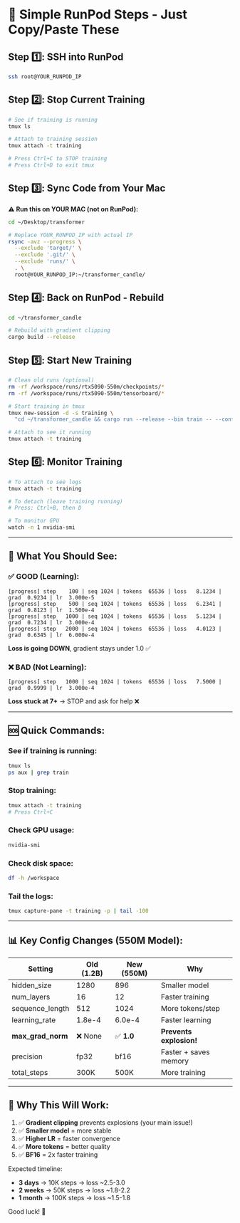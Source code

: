 # 🎯 Simple RunPod Steps - Just Copy/Paste These

## Step 1️⃣: SSH into RunPod
```bash
ssh root@YOUR_RUNPOD_IP
```

## Step 2️⃣: Stop Current Training
```bash
# See if training is running
tmux ls

# Attach to training session
tmux attach -t training

# Press Ctrl+C to STOP training
# Press Ctrl+D to exit tmux
```

## Step 3️⃣: Sync Code from Your Mac
**⚠️ Run this on YOUR MAC (not on RunPod):**
```bash
cd ~/Desktop/transformer

# Replace YOUR_RUNPOD_IP with actual IP
rsync -avz --progress \
  --exclude 'target/' \
  --exclude '.git/' \
  --exclude 'runs/' \
  . \
  root@YOUR_RUNPOD_IP:~/transformer_candle/
```

## Step 4️⃣: Back on RunPod - Rebuild
```bash
cd ~/transformer_candle

# Rebuild with gradient clipping
cargo build --release
```

## Step 5️⃣: Start New Training
```bash
# Clean old runs (optional)
rm -rf /workspace/runs/rtx5090-550m/checkpoints/*
rm -rf /workspace/runs/rtx5090-550m/tensorboard/*

# Start training in tmux
tmux new-session -d -s training \
  "cd ~/transformer_candle && cargo run --release --bin train -- --config configs/rtx5090_550m.yaml"

# Attach to see it running
tmux attach -t training
```

## Step 6️⃣: Monitor Training
```bash
# To attach to see logs
tmux attach -t training

# To detach (leave training running)
# Press: Ctrl+B, then D

# To monitor GPU
watch -n 1 nvidia-smi
```

---

## 🎯 What You Should See:

### ✅ GOOD (Learning):
```
[progress] step    100 | seq 1024 | tokens  65536 | loss   8.1234 | grad  0.9234 | lr  3.000e-5
[progress] step    500 | seq 1024 | tokens  65536 | loss   6.2341 | grad  0.8123 | lr  1.500e-4
[progress] step   1000 | seq 1024 | tokens  65536 | loss   5.1234 | grad  0.7234 | lr  3.000e-4
[progress] step   2000 | seq 1024 | tokens  65536 | loss   4.0123 | grad  0.6345 | lr  6.000e-4
```
**Loss is going DOWN**, gradient stays under 1.0 ✅

### ❌ BAD (Not Learning):
```
[progress] step   1000 | seq 1024 | tokens  65536 | loss   7.5000 | grad  0.9999 | lr  3.000e-4
```
**Loss stuck at 7+** → STOP and ask for help ❌

---

## 🆘 Quick Commands:

### See if training is running:
```bash
tmux ls
ps aux | grep train
```

### Stop training:
```bash
tmux attach -t training
# Press Ctrl+C
```

### Check GPU usage:
```bash
nvidia-smi
```

### Check disk space:
```bash
df -h /workspace
```

### Tail the logs:
```bash
tmux capture-pane -t training -p | tail -100
```

---

## 📊 Key Config Changes (550M Model):

| Setting | Old (1.2B) | New (550M) | Why |
|---------|-----------|-----------|-----|
| hidden_size | 1280 | 896 | Smaller model |
| num_layers | 16 | 12 | Faster training |
| sequence_length | 512 | 1024 | More tokens/step |
| learning_rate | 1.8e-4 | 6.0e-4 | Faster learning |
| **max_grad_norm** | ❌ None | ✅ **1.0** | **Prevents explosion!** |
| precision | fp32 | bf16 | Faster + saves memory |
| total_steps | 300K | 500K | More training |

---

## 🎉 Why This Will Work:

1. ✅ **Gradient clipping** prevents explosions (your main issue!)
2. ✅ **Smaller model** = more stable
3. ✅ **Higher LR** = faster convergence
4. ✅ **More tokens** = better quality
5. ✅ **BF16** = 2x faster training

Expected timeline:
- **3 days** → 10K steps → loss ~2.5-3.0
- **2 weeks** → 50K steps → loss ~1.8-2.2
- **1 month** → 100K steps → loss ~1.5-1.8

Good luck! 🚀

